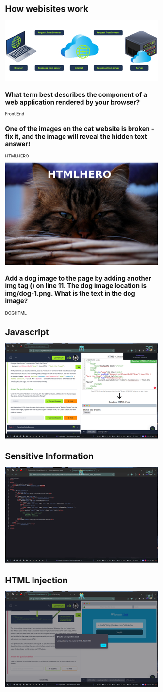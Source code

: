 # How webisites work

![alt text](web.png)

## What term best describes the component of a web application rendered by your browser?

Front End

## One of the images on the cat website is broken - fix it, and the image will reveal the hidden text answer!

HTMLHERO

![alt text](htmlhero.png)

## Add a dog image to the page by adding another img tag (<img>) on line 11. The dog image location is img/dog-1.png. What is the text in the dog image?

DOGHTML

# Javascript

![alt text](js.png)

# Sensitive Information

![alt text](SI.png)

# HTML Injection

![alt text](html.png)
